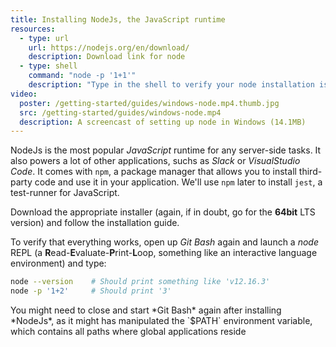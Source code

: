```yaml
---
title: Installing NodeJs, the JavaScript runtime
resources:
  - type: url
    url: https://nodejs.org/en/download/
    description: Download link for node
  - type: shell
    command: "node -p '1+1'"
    description: "Type in the shell to verify your node installation is working"
video:
  poster: /getting-started/guides/windows-node.mp4.thumb.jpg
  src: /getting-started/guides/windows-node.mp4
  description: A screencast of setting up node in Windows (14.1MB)
---
```


NodeJs is the most popular _JavaScript_ runtime for any server-side tasks. It also powers a lot of other applications, suchs as _Slack_ or _VisualStudio Code_. It comes with `npm`, a package manager that allows you to install third-party code and use it in your application. We'll use `npm` later to install `jest`, a test-runner for JavaScript.

Download the appropriate installer (again, if in doubt, go for the **64bit** LTS version) and follow the installation guide.

To verify that everything works, open up _Git Bash_ again and launch a _node_ REPL (a **R**ead-**E**valuate-**P**rint-**L**oop, something like an interactive language environment) and type:

```bash
node --version    # Should print something like 'v12.16.3'
node -p '1+2'     # Should print '3'
```

<div class="advice small" markdown="1">
You might need to close and start *Git Bash* again after installing *NodeJs*, as it might has manipulated the `$PATH` environment variable, which contains all paths where global applications reside
</div>
